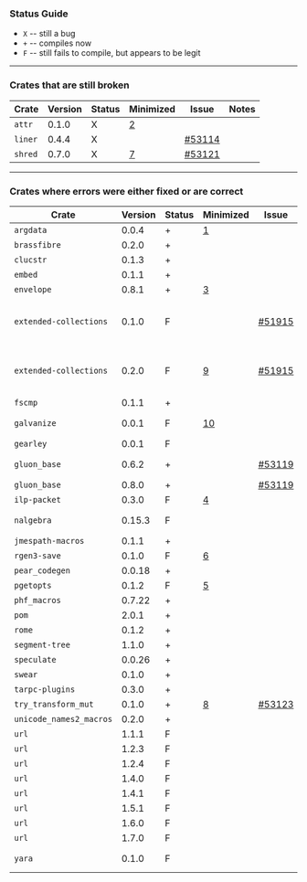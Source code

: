 ### Status Guide

- `X` -- still a bug
- `+` -- compiles now
- `F` -- still fails to compile, but appears to be legit

---

### Crates that are still broken

| Crate                  | Version | Status | Minimized | Issue      | Notes |
| -----                  | ---     | ---    | ---       | ---        | ---   |
| `attr`                 | 0.1.0   | X      | [2][]     |            | |
| `liner`                | 0.4.4   | X      |           | [#53114][] | |
| `shred`                | 0.7.0   | X      | [7][]     | [#53121][] | |

---

### Crates where errors were either fixed or are correct

| Crate                  | Version | Status | Minimized | Issue      | Notes |
| -----                  | ---     | ---    | ---       | ---        | ---   |
| `argdata`              | 0.0.4   | +      | [1][]     |            | |
| `brassfibre`           | 0.2.0   | +      |           |            | |
| `clucstr`              | 0.1.3   | +      |           |            | |
| `embed`                | 0.1.1   | +      |           |            | |
| `envelope`             | 0.8.1   | +      | [3][]     |            | |
| `extended-collections` | 0.1.0   | F      |           | [#51915][] | wants a more aggressive 2PB |
| `extended-collections` | 0.2.0   | F      | [9][]     | [#51915][] | wants a more aggressive 2PB |
| `fscmp`                | 0.1.1   | +      |           |            | |
| `galvanize`            | 0.0.1   | F      | [10][]    |            | [#52059][] (diagnostics) |
| `gearley`              | 0.0.1   | F      |           |            | |
| `gluon_base`           | 0.6.2   | +      |           | [#53119][] | similar to 0.8.0 |
| `gluon_base`           | 0.8.0   | +      |           | [#53119][] | |
| `ilp-packet`           | 0.3.0   | F      | [4][]     |            | |
| `nalgebra`             | 0.15.3  | F      |           |            | [#47349][] (diagnostics) |
| `jmespath-macros`      | 0.1.1   | +      |           |            | |
| `rgen3-save`           | 0.1.0   | F      | [6][]     |            | |
| `pear_codegen`         | 0.0.18  | +      |           |            | |
| `pgetopts`             | 0.1.2   | F      | [5][]     |            | |
| `phf_macros`           | 0.7.22  | +      |           |            | |
| `pom`                  | 2.0.1   | +      |           |            | |
| `rome`                 | 0.1.2   | +      |           |            | |
| `segment-tree`         | 1.1.0   | +      |           |            | |
| `speculate`            | 0.0.26  | +      |           |            | |
| `swear`                | 0.1.0   | +      |           |            | |
| `tarpc-plugins`        | 0.3.0   | +      |           |            | |
| `try_transform_mut`    | 0.1.0   | +      | [8][]     | [#53123][] | |
| `unicode_names2_macros` | 0.2.0  | +      |           |            | |
| `url`                  | 1.1.1   | F      |           |            | |
| `url`                  | 1.2.3   | F      |           |            | |
| `url`                  | 1.2.4   | F      |           |            | |
| `url`                  | 1.4.0   | F      |           |            | |
| `url`                  | 1.4.1   | F      |           |            | |
| `url`                  | 1.5.1   | F      |           |            | |
| `url`                  | 1.6.0   | F      |           |            | |
| `url`                  | 1.7.0   | F      |           |            | |
| `yara`                 | 0.1.0   | F      |           |            | [#52059][] (diagnostics) |


[1]: https://play.rust-lang.org/?gist=1e7555092563371569caadb0d35b897c&version=nightly&mode=debug&edition=2015
[2]: https://play.rust-lang.org/?gist=46146e256a3e138cbd42d0ee34b43571&version=nightly&mode=debug&edition=2015
[3]: https://play.rust-lang.org/?gist=d3eedb59571edff7d7ff0975c44e8faa&version=nightly&mode=debug&edition=2015
[4]: https://play.rust-lang.org/?gist=fcd15716ab77c5aaf787471a87beebb2&version=nightly&mode=debug&edition=2015
[5]: https://play.rust-lang.org/?gist=8c34aede2762d2bb408f98a0e004f514&version=nightly&mode=debug&edition=2015
[#53114]: https://github.com/rust-lang/rust/issues/53114
[#53119]: https://github.com/rust-lang/rust/issues/53119
[6]: https://play.rust-lang.org/?gist=104d7f51c89e5d6b332dfd7e9090d6a2&version=nightly&mode=debug&edition=2015
[7]: https://gist.github.com/nikomatsakis/e795e4f05bf7119540f351927e1965e6
[8]: https://play.rust-lang.org/?gist=018e37797b3965890528ef25791bce50&version=nightly&mode=debug&edition=2015
[#52059]: https://github.com/rust-lang/rust/issues/52059
[#53121]: https://github.com/rust-lang/rust/issues/53121
[#53123]: https://github.com/rust-lang/rust/issues/53123
[#51915]: https://github.com/rust-lang/rust/issues/51915
[9]: https://play.rust-lang.org/?gist=0265b0131f94793854ab1b7b1c96369e&version=nightly&mode=debug&edition=2015
[#47349]: https://github.com/rust-lang/rust/issues/47349
[10]: https://play.rust-lang.org/?gist=f3c0638cd128773bfa2413e3d3ec3783&version=nightly&mode=debug&edition=2015

